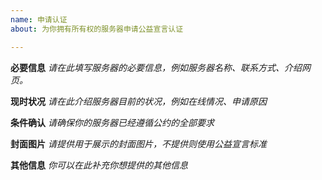 ```yaml
---
name: 申请认证
about: 为你拥有所有权的服务器申请公益宣言认证

---
```


**必要信息**
*请在此填写服务器的必要信息，例如服务器名称、联系方式、介绍网页。*

**现时状况**
*请在此介绍服务器目前的状况，例如在线情况、申请原因*

**条件确认**
*请确保你的服务器已经遵循公约的全部要求*

**封面图片**
*请提供用于展示的封面图片，不提供则使用公益宣言标准*

**其他信息**
*你可以在此补充你想提供的其他信息*
